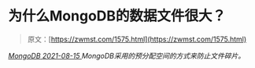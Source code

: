 <!--yml
category: 未分类
date: 0001-01-01 00:00:00
--->

# 为什么MongoDB的数据文件很大？

> 原文：[https://zwmst.com/1575.html](https://zwmst.com/1575.html)

   [ *MongoDB* ](https://zwmst.com/mongodb)*[ <time datetime="2021-08-15T15:29:42+08:00"> 2021-08-15 </time> ](https://zwmst.com/1575.html)  MongoDB采用的预分配空间的方式来防止文件碎片。*